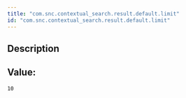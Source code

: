 ```yaml
---
title: "com.snc.contextual_search.result.default.limit"
id: "com.snc.contextual_search.result.default.limit"
---
```

## Description



## Value: 
```
10
```